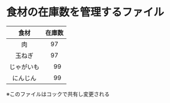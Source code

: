 # 食材の在庫数を管理するファイル

|食材|在庫数|
|:--:|:--:|
|肉|97|
|玉ねぎ|97|
|じゃがいも|　99|
|にんじん|　99|

※このファイルはコックで共有し変更される